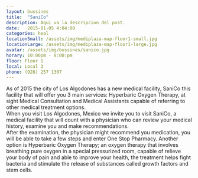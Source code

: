 ```yaml
---
layout: bussines
title:  "SaniCo"
description: Aqui va la descripcion del post.
date:   2015-01-05 4:04:00
categories: heal
locationSmall: /assets/img/mediplaza-map-floor1-small.jpg
locationLarge: /assets/img/mediplaza-map-floor1-large.jpg
avatar: /assets/img/bussines/sanico.jpg
horary: 10:00pm - 8:00:pm
floor: Floor 1
local: Local 3
phone: (928) 257 1307
---
```


As of 2015 the city of Los Algodones has a new medical facility, SaniCo this facility that will offer you 3 main services: Hyperbaric Oxygen Therapy, at sight Medical Consultation and Medical Assistants capable of referring to other medical treatment options.  
When you visit Los Algodones, Mexico we invite you to visit SaniCo, a medical facility that will count with a physician who can review your medical history, examine you and make recommendations.  
After the examination, the physician might recommend you medication, you will be able to take a few steps and enter One Stop Pharmacy. Another option is Hyperbaric Oxygen Therapy; an oxygen therapy that involves breathing pure oxygen in a special pressurized room, capable of relieve your body of pain and able to improve your health, the treatment helps fight bacteria and stimulate the release of substances called growth factors and stem cells.